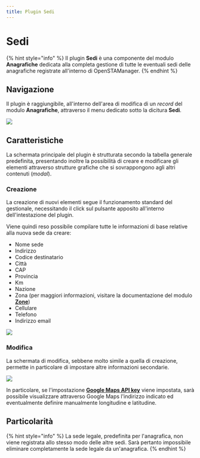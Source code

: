 ```yaml
---
title: Plugin Sedi
---
```


# Sedi

{% hint style="info" %}
Il plugin **Sedi** è una componente del modulo **Anagrafiche** dedicata alla completa gestione di tutte le eventuali sedi delle anagrafiche registrate all'interno di OpenSTAManager.
{% endhint %}

## Navigazione

Il plugin è raggiungibile, all'interno dell'area di modifica di un _record_ del modulo **Anagrafiche**, attraverso il menu dedicato sotto la dicitura **Sedi**.



![](https://firebasestorage.googleapis.com/v0/b/gitbook-x-prod.appspot.com/o/spaces%2F-LZJeLg23eVDvrCv74U7-887967055%2Fuploads%2FjoZwwA0nmHwTOgrrIB69%2Ffile.png?alt=media)

## Caratteristiche

La schermata principale del plugin è strutturata secondo la tabella generale predefinita, presentando inoltre la possibilità di creare e modificare gli elementi attraverso strutture grafiche che si sovrappongono agli altri contenuti (_modal_).

### Creazione

La creazione di nuovi elementi segue il funzionamento standard del gestionale, necessitando il click sul pulsante apposito all'interno dell'intestazione del plugin.

Viene quindi reso possibile compilare tutte le informazioni di base relative alla nuova sede da creare:

* Nome sede
* Indirizzo
* Codice destinatario
* Città
* CAP
* Provincia
* Km
* Nazione
* Zona (per maggiori informazioni, visitare la documentazione del modulo [**Zone**](../zone.md))
* Cellulare
* Telefono
* Indirizzo email

![](https://firebasestorage.googleapis.com/v0/b/gitbook-x-prod.appspot.com/o/spaces%2F-LZJeLg23eVDvrCv74U7-887967055%2Fuploads%2F0moxETvNmaEd7gYJsBLx%2Ffile.png?alt=media)

### Modifica

La schermata di modifica, sebbene molto simile a quella di creazione, permette in particolare di impostare altre informazioni secondarie.



![](https://firebasestorage.googleapis.com/v0/b/gitbook-x-prod.appspot.com/o/spaces%2F-LZJeLg23eVDvrCv74U7-887967055%2Fuploads%2FFkZ2iucjuXlwBDU44Fhf%2Ffile.png?alt=media)

In particolare, se l'impostazione [**Google Maps API key**](../maps.md) viene impostata, sarà possibile visualizzare attraverso Google Maps l'indirizzo indicato ed eventualmente definire manualmente longitudine e latitudine.

## Particolarità

{% hint style="info" %}
La sede legale, predefinita per l'anagrafica, non viene registrata allo stesso modo delle altre sedi. Sarà pertanto impossibile eliminare completamente la sede legale da un'anagrafica.
{% endhint %}
